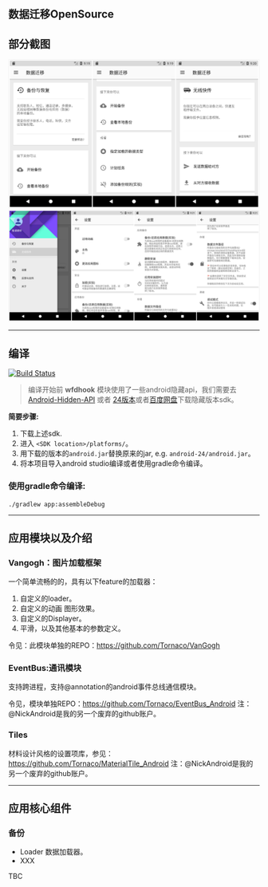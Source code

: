 ## 数据迁移OpenSource

## 部分截图

![flow1](art/overview.jpg)
![flow2](art/overview2.jpg)


--------------

## 编译

[![Build Status](https://travis-ci.org/Tornaco/DataMigration.svg?branch=master)](https://travis-ci.org/Tornaco/DataMigration)

> 编译开始前
**wfdhook** 模块使用了一些android隐藏api，我们需要去 [Android-Hidden-API](https://github.com/anggrayudi/android-hidden-api) 或者 [24版本](https://github.com/Tornaco/Hidden-api-android-24)或者[百度网盘](http://pan.baidu.com/s/1dF6EcSx)下载隐藏版本sdk。

**简要步骤:**           
1. 下载上述sdk.
2. 进入 ```<SDK location>/platforms/```。
3. 用下载的版本的```android.jar```替换原来的jar, e.g. ```android-24/android.jar```。
4. 将本项目导入android studio编译或者使用gradle命令编译。

### 使用gradle命令编译:
```
./gradlew app:assembleDebug
```
--------------

## 应用模块以及介绍

### Vangogh：图片加载框架

一个简单流畅的的，具有以下feature的加载器：
1. 自定义的loader。
2. 自定义的动画 图形效果。
3. 自定义的Displayer。
4. 平滑，以及其他基本的参数定义。

令见：此模块单独的REPO：https://github.com/Tornaco/VanGogh


### EventBus:通讯模块

支持跨进程，支持@annotation的android事件总线通信模块。

令见，模块单独REPO：https://github.com/Tornaco/EventBus_Android
注：@NickAndroid是我的另一个废弃的github账户。

### Tiles

材料设计风格的设置项库，参见：https://github.com/Tornaco/MaterialTile_Android
注：@NickAndroid是我的另一个废弃的github账户。


--------------

## 应用核心组件

### 备份

* Loader 数据加载器。
* XXX





















TBC
